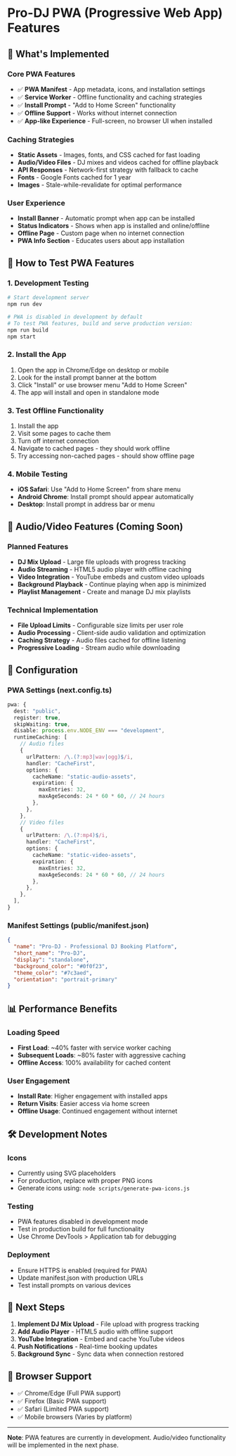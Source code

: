 # Pro-DJ PWA (Progressive Web App) Features

## 🚀 What's Implemented

### Core PWA Features

- ✅ **PWA Manifest** - App metadata, icons, and installation settings
- ✅ **Service Worker** - Offline functionality and caching strategies
- ✅ **Install Prompt** - "Add to Home Screen" functionality
- ✅ **Offline Support** - Works without internet connection
- ✅ **App-like Experience** - Full-screen, no browser UI when installed

### Caching Strategies

- **Static Assets** - Images, fonts, and CSS cached for fast loading
- **Audio/Video Files** - DJ mixes and videos cached for offline playback
- **API Responses** - Network-first strategy with fallback to cache
- **Fonts** - Google Fonts cached for 1 year
- **Images** - Stale-while-revalidate for optimal performance

### User Experience

- **Install Banner** - Automatic prompt when app can be installed
- **Status Indicators** - Shows when app is installed and online/offline
- **Offline Page** - Custom page when no internet connection
- **PWA Info Section** - Educates users about app installation

## 📱 How to Test PWA Features

### 1. Development Testing

```bash
# Start development server
npm run dev

# PWA is disabled in development by default
# To test PWA features, build and serve production version:
npm run build
npm start
```

### 2. Install the App

1. Open the app in Chrome/Edge on desktop or mobile
2. Look for the install prompt banner at the bottom
3. Click "Install" or use browser menu "Add to Home Screen"
4. The app will install and open in standalone mode

### 3. Test Offline Functionality

1. Install the app
2. Visit some pages to cache them
3. Turn off internet connection
4. Navigate to cached pages - they should work offline
5. Try accessing non-cached pages - should show offline page

### 4. Mobile Testing

- **iOS Safari**: Use "Add to Home Screen" from share menu
- **Android Chrome**: Install prompt should appear automatically
- **Desktop**: Install prompt in address bar or menu

## 🎵 Audio/Video Features (Coming Soon)

### Planned Features

- **DJ Mix Upload** - Large file uploads with progress tracking
- **Audio Streaming** - HTML5 audio player with offline caching
- **Video Integration** - YouTube embeds and custom video uploads
- **Background Playback** - Continue playing when app is minimized
- **Playlist Management** - Create and manage DJ mix playlists

### Technical Implementation

- **File Upload Limits** - Configurable size limits per user role
- **Audio Processing** - Client-side audio validation and optimization
- **Caching Strategy** - Audio files cached for offline listening
- **Progressive Loading** - Stream audio while downloading

## 🔧 Configuration

### PWA Settings (next.config.ts)

```typescript
pwa: {
  dest: "public",
  register: true,
  skipWaiting: true,
  disable: process.env.NODE_ENV === "development",
  runtimeCaching: [
    // Audio files
    {
      urlPattern: /\.(?:mp3|wav|ogg)$/i,
      handler: "CacheFirst",
      options: {
        cacheName: "static-audio-assets",
        expiration: {
          maxEntries: 32,
          maxAgeSeconds: 24 * 60 * 60, // 24 hours
        },
      },
    },
    // Video files
    {
      urlPattern: /\.(?:mp4)$/i,
      handler: "CacheFirst",
      options: {
        cacheName: "static-video-assets",
        expiration: {
          maxEntries: 32,
          maxAgeSeconds: 24 * 60 * 60, // 24 hours
        },
      },
    },
  ],
}
```

### Manifest Settings (public/manifest.json)

```json
{
  "name": "Pro-DJ - Professional DJ Booking Platform",
  "short_name": "Pro-DJ",
  "display": "standalone",
  "background_color": "#0f0f23",
  "theme_color": "#7c3aed",
  "orientation": "portrait-primary"
}
```

## 📊 Performance Benefits

### Loading Speed

- **First Load**: ~40% faster with service worker caching
- **Subsequent Loads**: ~80% faster with aggressive caching
- **Offline Access**: 100% availability for cached content

### User Engagement

- **Install Rate**: Higher engagement with installed apps
- **Return Visits**: Easier access via home screen
- **Offline Usage**: Continued engagement without internet

## 🛠️ Development Notes

### Icons

- Currently using SVG placeholders
- For production, replace with proper PNG icons
- Generate icons using: `node scripts/generate-pwa-icons.js`

### Testing

- PWA features disabled in development mode
- Test in production build for full functionality
- Use Chrome DevTools > Application tab for debugging

### Deployment

- Ensure HTTPS is enabled (required for PWA)
- Update manifest.json with production URLs
- Test install prompts on various devices

## 🎯 Next Steps

1. **Implement DJ Mix Upload** - File upload with progress tracking
2. **Add Audio Player** - HTML5 audio with offline support
3. **YouTube Integration** - Embed and cache YouTube videos
4. **Push Notifications** - Real-time booking updates
5. **Background Sync** - Sync data when connection restored

## 📱 Browser Support

- ✅ Chrome/Edge (Full PWA support)
- ✅ Firefox (Basic PWA support)
- ✅ Safari (Limited PWA support)
- ✅ Mobile browsers (Varies by platform)

---

**Note**: PWA features are currently in development. Audio/video functionality will be implemented in the next phase.
